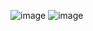 ![image](https://github.com/buusratekiin/GNS3_Switch/assets/88576734/a87b7a4a-f2c2-4b90-b11d-e23b57ca01b1)
![image](https://github.com/buusratekiin/GNS3_Switch/assets/88576734/c10dd31b-b0a7-4d2b-aef0-a334afe531a0)
